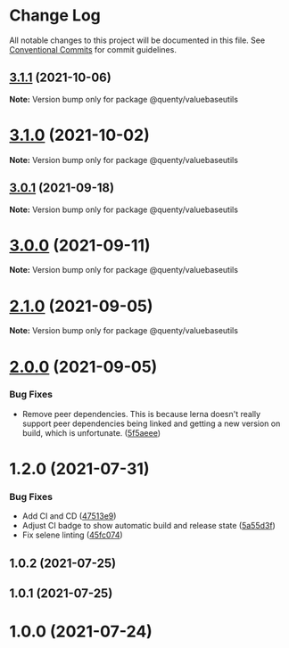 # Change Log

All notable changes to this project will be documented in this file.
See [Conventional Commits](https://conventionalcommits.org) for commit guidelines.

## [3.1.1](https://github.com/Quenty/NevermoreEngine/compare/@quenty/valuebaseutils@3.1.0...@quenty/valuebaseutils@3.1.1) (2021-10-06)

**Note:** Version bump only for package @quenty/valuebaseutils





# [3.1.0](https://github.com/Quenty/NevermoreEngine/compare/@quenty/valuebaseutils@3.0.1...@quenty/valuebaseutils@3.1.0) (2021-10-02)

**Note:** Version bump only for package @quenty/valuebaseutils





## [3.0.1](https://github.com/Quenty/NevermoreEngine/compare/@quenty/valuebaseutils@3.0.0...@quenty/valuebaseutils@3.0.1) (2021-09-18)

**Note:** Version bump only for package @quenty/valuebaseutils





# [3.0.0](https://github.com/Quenty/NevermoreEngine/compare/@quenty/valuebaseutils@2.1.0...@quenty/valuebaseutils@3.0.0) (2021-09-11)

**Note:** Version bump only for package @quenty/valuebaseutils





# [2.1.0](https://github.com/Quenty/NevermoreEngine/compare/@quenty/valuebaseutils@2.0.0...@quenty/valuebaseutils@2.1.0) (2021-09-05)

**Note:** Version bump only for package @quenty/valuebaseutils





# [2.0.0](https://github.com/Quenty/NevermoreEngine/compare/@quenty/valuebaseutils@1.2.0...@quenty/valuebaseutils@2.0.0) (2021-09-05)


### Bug Fixes

* Remove peer dependencies. This is because lerna doesn't really support peer dependencies being linked and getting a new version on build, which is unfortunate. ([5f5aeee](https://github.com/Quenty/NevermoreEngine/commit/5f5aeeea8de9975435309e53679f0ef7064f9dd0))





# 1.2.0 (2021-07-31)


### Bug Fixes

* Add CI and CD ([47513e9](https://github.com/Quenty/NevermoreEngine/commit/47513e9b568162707534af132396dd8756947dd3))
* Adjust CI badge to show automatic build and release state ([5a55d3f](https://github.com/Quenty/NevermoreEngine/commit/5a55d3f19bf8d66a760d67da9b56ed47fab74656))
* Fix selene linting ([45fc074](https://github.com/Quenty/NevermoreEngine/commit/45fc07489ee59127ac6582689f19a0e87c1e5b5a))



## 1.0.2 (2021-07-25)



## 1.0.1 (2021-07-25)



# 1.0.0 (2021-07-24)
